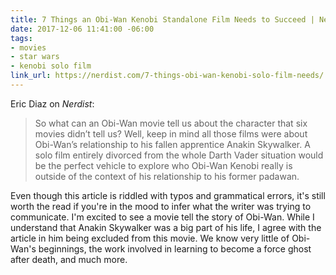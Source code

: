 ```yaml
---
title: 7 Things an Obi-Wan Kenobi Standalone Film Needs to Succeed | Nerdist
date: 2017-12-06 11:41:00 -06:00
tags:
- movies
- star wars
- kenobi solo film
link_url: https://nerdist.com/7-things-obi-wan-kenobi-solo-film-needs/
---
```


Eric Diaz on *Nerdist*:

> So what can an Obi-Wan movie tell us about the character that six movies didn’t tell us? Well, keep in mind all those films were about Obi-Wan’s relationship to his fallen apprentice Anakin Skywalker. A solo film entirely divorced from the whole Darth Vader situation would be the perfect vehicle to explore who Obi-Wan Kenobi really is outside of the context of his relationship to his former padawan.

Even though this article is riddled with typos and grammatical errors, it's still worth the read if you're in the mood to infer what the writer was trying to communicate. I'm excited to see a movie tell the story of Obi-Wan. While I understand that Anakin Skywalker was a big part of his life, I agree with the article in him being excluded from this movie. We know very little of Obi-Wan's beginnings, the work involved in learning to become a force ghost after death, and much more.